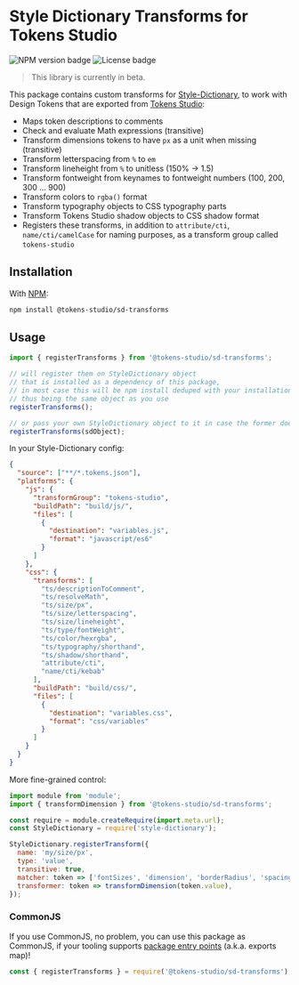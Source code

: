 # Style Dictionary Transforms for Tokens Studio

![NPM version badge](https://img.shields.io/npm/v/@tokens-studio/sd-transforms) ![License badge](https://img.shields.io/github/license/tokens-studio/sd-transforms)

> This library is currently in beta.

This package contains custom transforms for [Style-Dictionary](https://amzn.github.io/style-dictionary/#/),
to work with Design Tokens that are exported from [Tokens Studio](https://tokens.studio/):

- Maps token descriptions to comments
- Check and evaluate Math expressions (transitive)
- Transform dimensions tokens to have `px` as a unit when missing (transitive)
- Transform letterspacing from `%` to `em`
- Transform lineheight from `%` to unitless (150% -> 1.5)
- Transform fontweight from keynames to fontweight numbers (100, 200, 300 ... 900)
- Transform colors to `rgba()` format
- Transform typography objects to CSS typography parts
- Transform Tokens Studio shadow objects to CSS shadow format
- Registers these transforms, in addition to `attribute/cti`, `name/cti/camelCase` for naming purposes, as a transform group called `tokens-studio`

## Installation

With [NPM](https://www.npmjs.com/):

```sh
npm install @tokens-studio/sd-transforms
```

## Usage

```js
import { registerTransforms } from '@tokens-studio/sd-transforms';

// will register them on StyleDictionary object
// that is installed as a dependency of this package,
// in most case this will be npm install deduped with your installation,
// thus being the same object as you use
registerTransforms();

// or pass your own StyleDictionary object to it in case the former doesn't work
registerTransforms(sdObject);
```

In your Style-Dictionary config:

```json
{
  "source": ["**/*.tokens.json"],
  "platforms": {
    "js": {
      "transformGroup": "tokens-studio",
      "buildPath": "build/js/",
      "files": [
        {
          "destination": "variables.js",
          "format": "javascript/es6"
        }
      ]
    },
    "css": {
      "transforms": [
        "ts/descriptionToComment",
        "ts/resolveMath",
        "ts/size/px",
        "ts/size/letterspacing",
        "ts/size/lineheight",
        "ts/type/fontWeight",
        "ts/color/hexrgba",
        "ts/typography/shorthand",
        "ts/shadow/shorthand",
        "attribute/cti",
        "name/cti/kebab"
      ],
      "buildPath": "build/css/",
      "files": [
        {
          "destination": "variables.css",
          "format": "css/variables"
        }
      ]
    }
  }
}
```

More fine-grained control:

```js
import module from 'module';
import { transformDimension } from '@tokens-studio/sd-transforms';

const require = module.createRequire(import.meta.url);
const StyleDictionary = require('style-dictionary');

StyleDictionary.registerTransform({
  name: 'my/size/px',
  type: 'value',
  transitive: true,
  matcher: token => ['fontSizes', 'dimension', 'borderRadius', 'spacing'].includes(token.type),
  transformer: token => transformDimension(token.value),
});
```

### CommonJS

If you use CommonJS, no problem, you can use this package as CommonJS,
if your tooling supports [package entry points](https://nodejs.org/api/packages.html#package-entry-points) (a.k.a. exports map)!

```js
const { registerTransforms } = require('@tokens-studio/sd-transforms');
```
